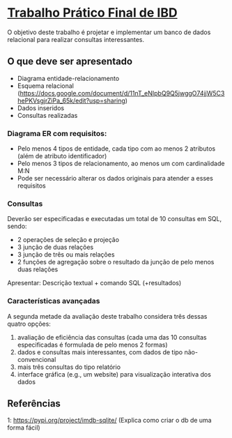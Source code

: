 # [Trabalho Prático Final de IBD](https://homepages.dcc.ufmg.br/~mirella/DCC011/aula19-TPfinal.pdf)

O objetivo deste trabalho é projetar e implementar um banco de dados relacional para realizar consultas interessantes.

## O que deve ser apresentado
* Diagrama entidade-relacionamento 
* Esquema relacional (https://docs.google.com/document/d/11nT_eNIpbQ9Q5jwggO74jjW5C3hePKVsgjrZiPa_65k/edit?usp=sharing)
* Dados inseridos
* Consultas realizadas

### Diagrama ER com requisitos:
* Pelo menos 4 tipos de entidade, cada tipo com ao
menos 2 atributos (além de atributo identificador)
* Pelo menos 3 tipos de relacionamento, ao menos
um com cardinalidade M:N
* Pode ser necessário alterar os dados originais para
atender a esses requisitos

### Consultas
Deverão ser especificadas e executadas um total de 10 consultas em SQL, sendo:
* 2 operações de seleção e projeção
* 3 junção de duas relações
* 3 junção de três ou mais relações
* 2 funções de agregação sobre o resultado da junção de pelo menos duas relações

Apresentar: Descrição textual + comando SQL (+resultados)

### Características avançadas
A segunda metade da avaliação deste trabalho considera três dessas quatro opções:
1. avaliação de eficiência das consultas (cada uma das 10 consultas especificadas é formulada de pelo menos 2 formas)
2. dados e consultas mais interessantes, com dados de tipo não-convencional
3. mais três consultas do tipo relatório
4. interface gráfica (e.g., um website) para visualização interativa dos dados


## Referências

1: https://pypi.org/project/imdb-sqlite/ (Explica como criar o db de uma forma fácil)
